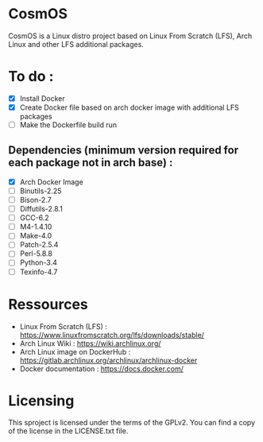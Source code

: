 # CosmOS

CosmOS is a Linux distro project based on Linux From Scratch (LFS), Arch Linux and other LFS additional packages.

# To do : 

- [X] Install Docker
- [X] Create Docker file based on arch docker image with additional LFS packages
- [ ] Make the Dockerfile build run

## Dependencies (minimum version required for each package not in arch base) :

- [X] Arch Docker Image
- [ ] Binutils-2.25
- [ ] Bison-2.7 
- [ ] Diffutils-2.8.1
- [ ] GCC-6.2
- [ ] M4-1.4.10
- [ ] Make-4.0
- [ ] Patch-2.5.4
- [ ] Perl-5.8.8
- [ ] Python-3.4
- [ ] Texinfo-4.7

# Ressources

- Linux From Scratch (LFS) : https://www.linuxfromscratch.org/lfs/downloads/stable/
- Arch Linux Wiki : https://wiki.archlinux.org/
- Arch Linux image on DockerHub : https://gitlab.archlinux.org/archlinux/archlinux-docker
- Docker documentation : https://docs.docker.com/

# Licensing

This sproject is licensed under the terms of the GPLv2. You can find a copy of the license in the LICENSE.txt file.
